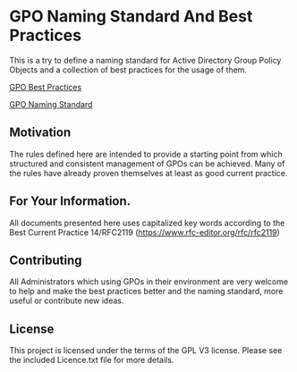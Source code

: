 # GPO Naming Standard And Best Practices
This is a try to define a naming standard for Active Directory Group Policy Objects and a collection of best practices for the usage of them.

[GPO Best Practices](<Best Practices.md>)

[GPO Naming Standard](<Naming Standard.md>)


## Motivation
The rules defined here are intended to provide a starting point from which structured and consistent management of GPOs can be achieved. Many of the rules have already proven themselves at least as good current practice.

## For Your Information.
All documents presented here uses capitalized key words according to the Best Current Practice 14/RFC2119 (https://www.rfc-editor.org/rfc/rfc2119)

## Contributing
All Administrators which using GPOs in their environment are very welcome to help and make the best practices better and the naming standard, more useful or contribute new ideas.

## License
This project is licensed under the terms of the GPL V3 license. Please see the included Licence.txt file for more details.
